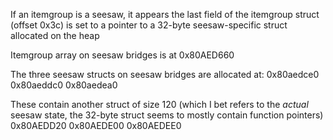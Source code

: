 If an itemgroup is a seesaw, it appears the last field of the itemgroup struct (offset 0x3c) is set to a pointer to a 32-byte seesaw-specific struct allocated on the heap

Itemgroup array on seesaw bridges is at 0x80AED660

The three seesaw structs on seesaw bridges are allocated at:
0x80aedce0
0x80aeddc0
0x80aedea0

These contain another struct of size 120 (which I bet refers to the _actual_ seesaw state, the 32-byte struct seems to mostly contain function pointers)
0x80AEDD20
0x80AEDE00
0x80AEDEE0
